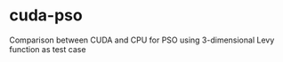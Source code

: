 cuda-pso
========

Comparison between CUDA and CPU for PSO using 3-dimensional Levy function as test case